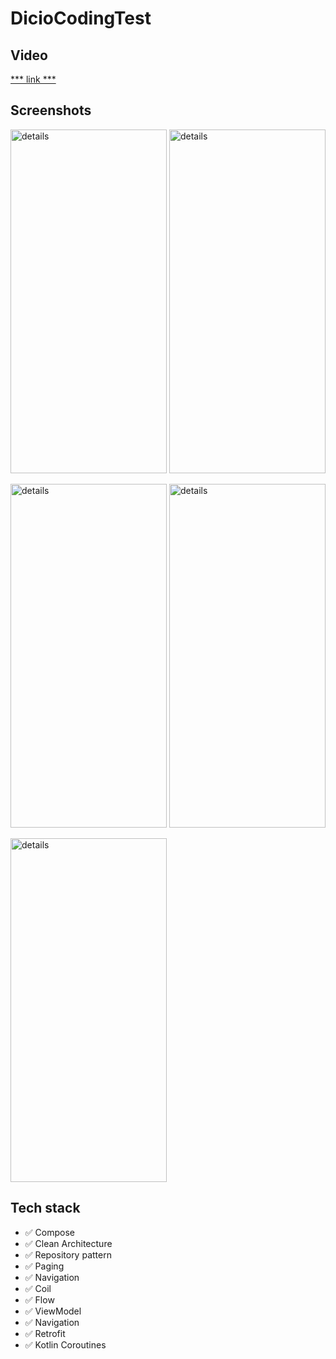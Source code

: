 # DicioCodingTest

## Video
[*** link ***](https://ordoterick28portfolio.000webhostapp.com/codingTest.gif)
<br>

## Screenshots
<img src='https://ordoterick28portfolio.000webhostapp.com/dicio/d0.jpg' border='0' alt='details' width="250" height="550"/> <img src='https://ordoterick28portfolio.000webhostapp.com/dicio/d1.jpg' border='0' alt='details' width="250" height="550"/>

<img src='https://ordoterick28portfolio.000webhostapp.com/dicio/d3.jpg' border='0' alt='details' width="250" height="550"/> <img src='https://ordoterick28portfolio.000webhostapp.com/dicio/d4.jpg' border='0' alt='details' width="250" height="550"/>

<img src='https://ordoterick28portfolio.000webhostapp.com/dicio/d5.jpg' border='0' alt='details' width="250" height="550"/>


## Tech stack
* ✅ Compose
* ✅ Clean Architecture
* ✅ Repository pattern
* ✅ Paging
* ✅ Navigation
* ✅ Coil
* ✅ Flow
* ✅ ViewModel
* ✅ Navigation
* ✅ Retrofit
* ✅ Kotlin Coroutines
